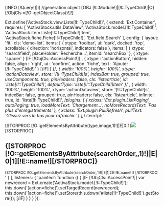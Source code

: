 [INFO [!Query!]|I]
//generation object
[OBJ [!I::Module!]|[!I::TypeChild!]|O]
[!ObjCls:=[!O::getObjectClass()!]!]

Ext.define('ActivaStock.view.Liste[!I::TypeChild!]', {
    extend: 'Ext.Container',
    requires: [
        'ActivaStock.utils.DataView',
        'ActivaStock.model.[!I::TypeChild!]',
        'ActivaStock.item.Liste[!I::TypeChild!]Item',
        'ActivaStock.fiche.Fiche[!I::TypeChild!]',
        'Ext.field.Search'
    ],
    config: {
        layout: 'fit',
        cls: 'demo-list',
        items: [
            {
                xtype: 'toolbar',
                ui: 'dark',
                docked: 'top',
                scrollable: {
                    direction: 'horizontal',
                    indicators: false
                },
                items: [
                    {
                        xtype: 'searchfield',
                        placeHolder: 'Recherche...',
                        itemId: 'searchBox'
                    },
                    {
                        xtype: 'spacer'
                    }
                    [IF [!ObjCls::AccessPoint!]]
                    ,
                    {
                        xtype : 'actionButton',
                        hidden: false,
                        align : 'right',
                        ui    : 'confirm',
                        action: 'fiche',
                        text  : 'Ajouter [!I::TypeChild!]'
                    }
                    [/IF]
                ]
            }/*,
            {
                width: '100%',
                height: '100%',
                xtype: 'actionDataview',
                store: '[!I::TypeChild!]s',
                indexBar: true,
                grouped: true,
                useComponents: true,
                pinHeaders: false,
                cls: 'listearticle',
                id: 'liste[!I::TypeChild!]',
                defaultType: 'liste[!I::TypeChild!]Item'
            }*/
            ,
            {
                width: '100%',
                height: '100%',
                xtype: 'actionDataview',
                store: '[!I::TypeChild!]s',
                indexBar: false,
                grouped: true,
                pinHeaders: false,
                cls: 'listearticle',
                infinite: true,
                id: 'liste[!I::TypeChild!]',
                /*plugins: [
                    {
                        xclass: 'Ext.plugin.ListPaging',
                        autoPaging: true,
                        loadMoreText: 'Chargement...',
                        noMoreRecordsText: 'Pas plus d\'enregistrements'
                    },
                    {
                        xclass: 'Ext.plugin.PullRefresh',
                        pullText: 'Glissez vers le bas pour rafraichir.'
                    }
                ],*/
                itemTpl: '<div class="as-table-line">[STORPROC [!O::getElementsByAttribute(type,image,1)!]|E|0|1]<img src="http://app.madeinchina.boutique/{Image}.mini.40x40.jpg" />[/STORPROC]<div class="as-table-detail"><h2><b> {[STORPROC [!O::getElementsByAttribute(searchOrder,,1)!]|E|0|1][!E::name!][/STORPROC]} </b></h2><small>[STORPROC [!O::getElementsByAttribute(searchOrder,,1)!]|E|1|2]{[!E::name!]} [/STORPROC]</small></div></div>'
            }
        ],
        listeners: {
            'painted': function () {
              [IF [!ObjCls::AccessPoint!]]
                var newrecord = Ext.create('ActivaStock.model.[!I::TypeChild!]');
                this.down('[action=fiche]').setTargetRecord(newrecord);
                this.down('[action=fiche]').setStore(this.down('#liste[!I::TypeChild!]').getStore());
              [/IF]
            }
        }
    }
});
